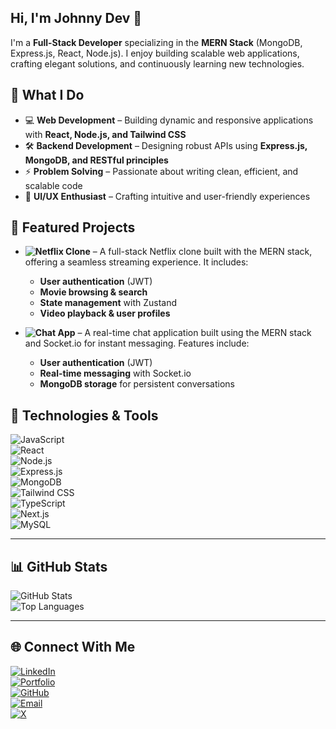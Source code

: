 ## Hi, I'm Johnny Dev 👋  
I'm a **Full-Stack Developer** specializing in the **MERN Stack** (MongoDB, Express.js, React, Node.js). I enjoy building scalable web applications, crafting elegant solutions, and continuously learning new technologies.

## 🚀 What I Do  
- 💻 **Web Development** – Building dynamic and responsive applications with **React, Node.js, and Tailwind CSS**  
- 🛠️ **Backend Development** – Designing robust APIs using **Express.js, MongoDB, and RESTful principles**  
- ⚡ **Problem Solving** – Passionate about writing clean, efficient, and scalable code  
- 🎨 **UI/UX Enthusiast** – Crafting intuitive and user-friendly experiences  

## 📌 Featured Projects  
- **![Netflix Clone](https://img.shields.io/badge/Netflix-Clone-blue)** – A full-stack Netflix clone built with the MERN stack, offering a seamless streaming experience. It includes:  
  - **User authentication** (JWT)  
  - **Movie browsing & search**  
  - **State management** with Zustand  
  - **Video playback & user profiles**  

- **![Chat App](https://img.shields.io/badge/Chat-App-blue)** – A real-time chat application built using the MERN stack and Socket.io for instant messaging. Features include:  
  - **User authentication** (JWT)  
  - **Real-time messaging** with Socket.io  
  - **MongoDB storage** for persistent conversations  

## 🚀 Technologies & Tools  
![JavaScript](https://img.shields.io/badge/JavaScript-F7DF1E?style=for-the-badge&logo=javascript&logoColor=black)  
![React](https://img.shields.io/badge/React-20232A?style=for-the-badge&logo=react&logoColor=61DAFB)  
![Node.js](https://img.shields.io/badge/Node.js-43853D?style=for-the-badge&logo=node.js&logoColor=white)  
![Express.js](https://img.shields.io/badge/Express.js-000000?style=for-the-badge&logo=express&logoColor=white)  
![MongoDB](https://img.shields.io/badge/MongoDB-47A248?style=for-the-badge&logo=mongodb&logoColor=white)  
![Tailwind CSS](https://img.shields.io/badge/TailwindCSS-38B2AC?style=for-the-badge&logo=tailwind-css&logoColor=white)  
![TypeScript](https://img.shields.io/badge/TypeScript-3178C6?style=for-the-badge&logo=typescript&logoColor=white)  
![Next.js](https://img.shields.io/badge/Next.js-000000?style=for-the-badge&logo=next.js&logoColor=white)  
![MySQL](https://img.shields.io/badge/MySQL-4479A1?style=for-the-badge&logo=mysql&logoColor=white)  


---

## 📊 GitHub Stats  
![GitHub Stats](https://github-readme-stats.vercel.app/api?username=gnjohnny&show_icons=true&theme=radical)  
![Top Languages](https://github-readme-stats.vercel.app/api/top-langs/?username=gnjohnny&layout=compact&theme=radical)  

---

## 🌐 Connect With Me  
[![LinkedIn](https://img.shields.io/badge/LinkedIn-0077B5?style=for-the-badge&logo=linkedin&logoColor=white)](https://linkedin.com/in/johnny-dev)  
[![Portfolio](https://img.shields.io/badge/Portfolio-FF5722?style=for-the-badge&logo=firefox&logoColor=white)](https://johnny-e0va.onrender.com/)  
[![GitHub](https://img.shields.io/badge/GitHub-181717?style=for-the-badge&logo=github&logoColor=white)](https://github.com/gnjohnny)  
[![Email](https://img.shields.io/badge/Email-D14836?style=for-the-badge&logo=gmail&logoColor=white)](mailto:54johnmbugua@gmail.com)  
[![X](https://img.shields.io/badge/X-000000?style=for-the-badge&logo=x&logoColor=white)](https://x.com/DevJohnny50509)



